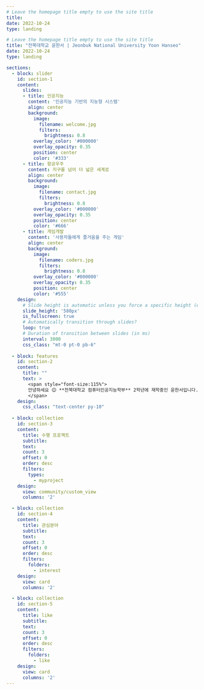 ```yaml
---
# Leave the homepage title empty to use the site title
title:
date: 2022-10-24
type: landing

# Leave the homepage title empty to use the site title
title: "전북대학교 윤한서 | Jeonbuk National University Yoon Hanseo"
date: 2022-10-24
type: landing

sections:
  - block: slider
    id: section-1
    content:
      slides:
      - title: 인공지능
        content: '인공지능 기반의 지능형 시스템'
        align: center
        background:
          image:
            filename: welcome.jpg
            filters:
              brightness: 0.8
          overlay_color: '#000000'
          overlay_opacity: 0.35
          position: center
          color: '#333'
      - title: 항공우주
        content: 지구를 넘어 더 넓은 세계로
        align: center
        background:
          image:
            filename: contact.jpg
            filters:
              brightness: 0.8
          overlay_color: '#000000'
          overlay_opacity: 0.35
          position: center
          color: '#666'
      - title: 게임개발
        content: '사용자들에게 즐거움을 주는 게임'
        align: center
        background:
          image:
            filename: coders.jpg
            filters:
              brightness: 0.8
          overlay_color: '#000000'
          overlay_opacity: 0.35
          position: center
          color: '#555'
    design:
      # Slide height is automatic unless you force a specific height (e.g. '400px')
      slide_height: '580px'
      is_fullscreen: true
      # Automatically transition through slides?
      loop: true
      # Duration of transition between slides (in ms)
      interval: 3000
      css_class: "mt-0 pt-0 pb-6"
  
  - block: features
    id: section-2
    content:
      title: ""
      text: >
        <span style="font-size:115%">
        안녕하세요 😊 **전북대학교 컴퓨터인공지능학부** 2학년에 재학중인 윤한서입니다. 인공지능, 항공우주, 게임개발 분야에 매료되어 끊임없이 연구중입니다 !
        </span>
    design:
      css_class: "text-center py-10"
  
  - block: collection
    id: section-3
    content:
      title: 수행 프로젝트
      subtitle: 
      text:
      count: 3
      offset: 0
      order: desc
      filters:
        types:
          - myproject
    design:
      view: community/custom_view
      columns: '2'

  - block: collection
    id: section-4
    content:
      title: 관심분야
      subtitle:
      text:
      count: 3
      offset: 0
      order: desc
      filters:
        folders:
          - interest
    design:
      view: card
      columns: '2'

  - block: collection
    id: section-5
    content:
      title: like
      subtitle:
      text:
      count: 3
      offset: 0
      order: desc
      filters:
        folders:
          - like
    design:
      view: card
      columns: '2'
---
```

